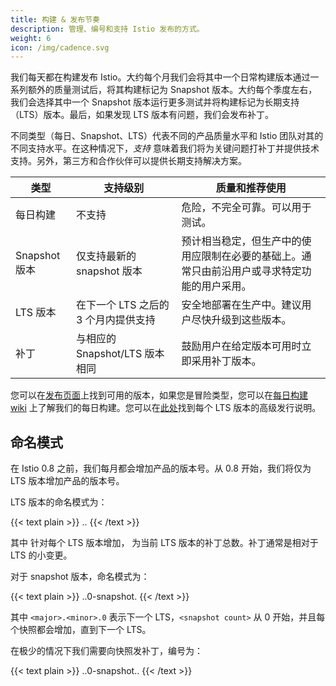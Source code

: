 ```yaml
---
title: 构建 & 发布节奏
description: 管理、编号和支持 Istio 发布的方式。
weight: 6
icon: /img/cadence.svg
---
```


我们每天都在构建发布 Istio。大约每个月我们会将其中一个日常构建版本通过一系列额外的质量测试后，将其构建标记为 Snapshot 版本。大约每个季度左右，我们会选择其中一个 Snapshot 版本运行更多测试并将构建标记为长期支持（LTS）版本。最后，如果发现 LTS 版本有问题，我们会发布补丁。

不同类型（每日、Snapshot、LTS）代表不同的产品质量水平和 Istio 团队对其的不同支持水平。在这种情况下，*支持* 意味着我们将为关键问题打补丁并提供技术支持。另外，第三方和合作伙伴可以提供长期支持解决方案。

|类型             | 支持级别                                            | 质量和推荐使用
|-----------------|----------------------------------------------------------|----------------------------
|每日构建      | 不支持                           | 危险，不完全可靠。可以用于测试。
|Snapshot 版本 | 仅支持最新的 snapshot 版本 | 预计相当稳定，但生产中的使用应限制在必要的基础上。通常只由前沿用户或寻求特定功能的用户采用。
|LTS 版本      | 在下一个 LTS 之后的 3 个月内提供支持 | 安全地部署在生产中。建议用户尽快升级到这些版本。
|补丁          | 与相应的 Snapshot/LTS 版本相同 | 鼓励用户在给定版本可用时立即采用补丁版本。

您可以在[发布页面](https://github.com/istio/istio/releases)上找到可用的版本，如果您是冒险类型，您可以在[每日构建 wiki](https://github.com/istio/istio/wiki/Daily-builds) 上了解我们的每日构建。您可以在[此处](/zh/about/notes)找到每个 LTS 版本的高级发行说明。

## 命名模式

在 Istio 0.8 之前，我们每月都会增加产品的版本号。从 0.8 开始，我们将仅为 LTS 版本增加产品的版本号。

LTS 版本的命名模式为：

{{< text plain >}}
<major>.<minor>.<LTS patch level>
{{< /text >}}

其中 <minor> 针对每个 LTS 版本增加，<LTS patch level> 为当前 LTS 版本的补丁总数。补丁通常是相对于 LTS 的小变更。

对于 snapshot 版本，命名模式为：

{{< text plain >}}
<major>.<minor>.0-snapshot.<snapshot count>
{{< /text >}}

其中 `<major>.<minor>.0` 表示下一个 LTS，`<snapshot count>` 从 0 开始，并且每个快照都会增加，直到下一个 LTS。

在极少的情况下我们需要向快照发补丁，编号为：

{{< text plain >}}
<major>.<minor>.0-snapshot.<snapshot count>.<snapshot patch level>
{{< /text >}}
